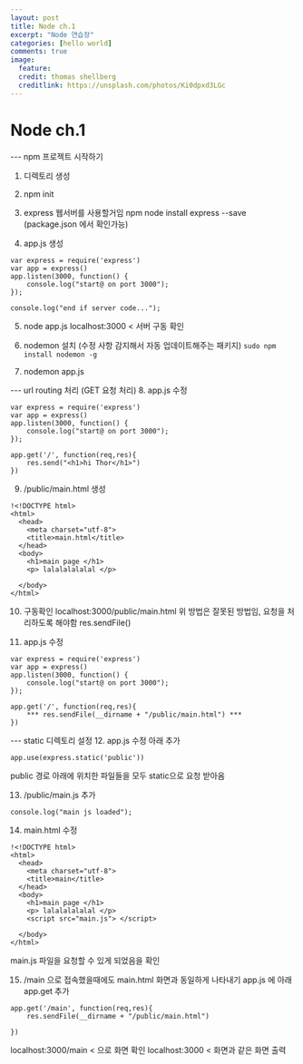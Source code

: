 ```yaml
---
layout: post
title: Node ch.1
excerpt: "Node 연습장"
categories: [hello world]
comments: true
image:
  feature:
  credit: thomas shellberg
  creditlink: https://unsplash.com/photos/Ki0dpxd3LGc
---
```


# Node ch.1

--- npm 프로젝트 시작하기

1. 디렉토리 생성
2. npm init
3. express 웹서버를 사용할거임
  npm node install express --save
  (package.json 에서 확인가능)

4. app.js 생성

```
var express = require('express')
var app = express()
app.listen(3000, function() {
	console.log("start@ on port 3000");
});

console.log("end if server code...");
```

5. node app.js
  localhost:3000 < 서버 구동 확인

6. nodemon 설치 (수정 사항 감지해서 자동 업데이트해주는 패키지)
`sudo npm install nodemon -g`

7. nodemon app.js

--- url routing 처리
(GET 요청 처리)
8. app.js 수정

```
var express = require('express')
var app = express()
app.listen(3000, function() {
	console.log("start@ on port 3000");
});

app.get('/', function(req,res){
	res.send("<h1>hi Thor</h1>")
})

```

9. /public/main.html 생성
```
!<!DOCTYPE html>
<html>
  <head>
    <meta charset="utf-8">
    <title>main.html</title>
  </head>
  <body>
    <h1>main page </h1>
    <p> lalalalalalal </p>

  </body>
</html>
```

10. 구동확인
localhost:3000/public/main.html
위 방법은 잘못된 방법임, 요청을 처리하도록 해야함
res.sendFile()

11. app.js 수정
```
var express = require('express')
var app = express()
app.listen(3000, function() {
	console.log("start@ on port 3000");
});

app.get('/', function(req,res){
	*** res.sendFile(__dirname + "/public/main.html") ***
})

```

--- static 디렉토리 설정
12. app.js 수정
아래 추가
```
app.use(express.static('public'))
```
public 경로 아래에 위치한 파일들을 모두 static으로 요청 받아옴

13. /public/main.js 추가
```
console.log("main js loaded");
```
14. main.html 수정
```
!<!DOCTYPE html>
<html>
  <head>
    <meta charset="utf-8">
    <title>main</title>
  </head>
  <body>
    <h1>main page </h1>
    <p> lalalalalalal </p>
    <script src="main.js"> </script>

  </body>
</html>

```
main.js 파일을 요청할 수 있게 되었음을 확인

15. /main 으로 접속했을때에도 main.html 화면과 동일하게 나타내기
app.js 에 아래 app.get 추가
```
app.get('/main', function(req,res){
	res.sendFile(__dirname + "/public/main.html")

})
```

localhost:3000/main  < 으로 화면 확인
localhost:3000 < 화면과 같은 화면 출력
